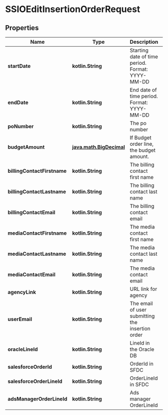 
# SSIOEditInsertionOrderRequest

## Properties
| Name | Type | Description | Notes |
| ------------ | ------------- | ------------- | ------------- |
| **startDate** | **kotlin.String** | Starting date of time period. Format: YYYY-MM-DD |  [optional] |
| **endDate** | **kotlin.String** | End date of time period. Format: YYYY-MM-DD |  [optional] |
| **poNumber** | **kotlin.String** | The po number |  [optional] |
| **budgetAmount** | [**java.math.BigDecimal**](java.math.BigDecimal.md) | If Budget order line, the budget amount. |  [optional] |
| **billingContactFirstname** | **kotlin.String** | The billing contact first name |  [optional] |
| **billingContactLastname** | **kotlin.String** | The billing contact last name |  [optional] |
| **billingContactEmail** | **kotlin.String** | The billing contact email |  [optional] |
| **mediaContactFirstname** | **kotlin.String** | The media contact first name |  [optional] |
| **mediaContactLastname** | **kotlin.String** | The media contact last name |  [optional] |
| **mediaContactEmail** | **kotlin.String** | The media contact email |  [optional] |
| **agencyLink** | **kotlin.String** | URL link for agency |  [optional] |
| **userEmail** | **kotlin.String** | The email of user submitting the insertion order |  [optional] |
| **oracleLineId** | **kotlin.String** | LineId in the Oracle DB |  [optional] |
| **salesforceOrderId** | **kotlin.String** | OrderId in SFDC |  [optional] |
| **salesforceOrderLineId** | **kotlin.String** | OrderLineId in SFDC |  [optional] |
| **adsManagerOrderLineId** | **kotlin.String** | Ads manager OrderLineId |  [optional] |



